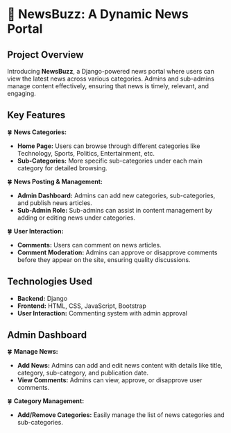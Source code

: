 # 📰 NewsBuzz: A Dynamic News Portal

## Project Overview

Introducing **NewsBuzz**, a Django-powered news portal where users can view the latest news across various categories. Admins and sub-admins manage content effectively, ensuring that news is timely, relevant, and engaging.

## Key Features

🍀 **News Categories:**
- **Home Page:** Users can browse through different categories like Technology, Sports, Politics, Entertainment, etc.
- **Sub-Categories:** More specific sub-categories under each main category for detailed browsing.

🍀 **News Posting & Management:**
- **Admin Dashboard:** Admins can add new categories, sub-categories, and publish news articles.
- **Sub-Admin Role:** Sub-admins can assist in content management by adding or editing news under categories.

🍀 **User Interaction:**
- **Comments:** Users can comment on news articles.
- **Comment Moderation:** Admins can approve or disapprove comments before they appear on the site, ensuring quality discussions.

## Technologies Used

- **Backend:** Django
- **Frontend:** HTML, CSS, JavaScript, Bootstrap
- **User Interaction:** Commenting system with admin approval

## Admin Dashboard

🍀 **Manage News:** 
- **Add News:** Admins can add and edit news content with details like title, category, sub-category, and publication date.
- **View Comments:** Admins can view, approve, or disapprove user comments.

🍀 **Category Management:** 
- **Add/Remove Categories:** Easily manage the list of news categories and sub-categories.
